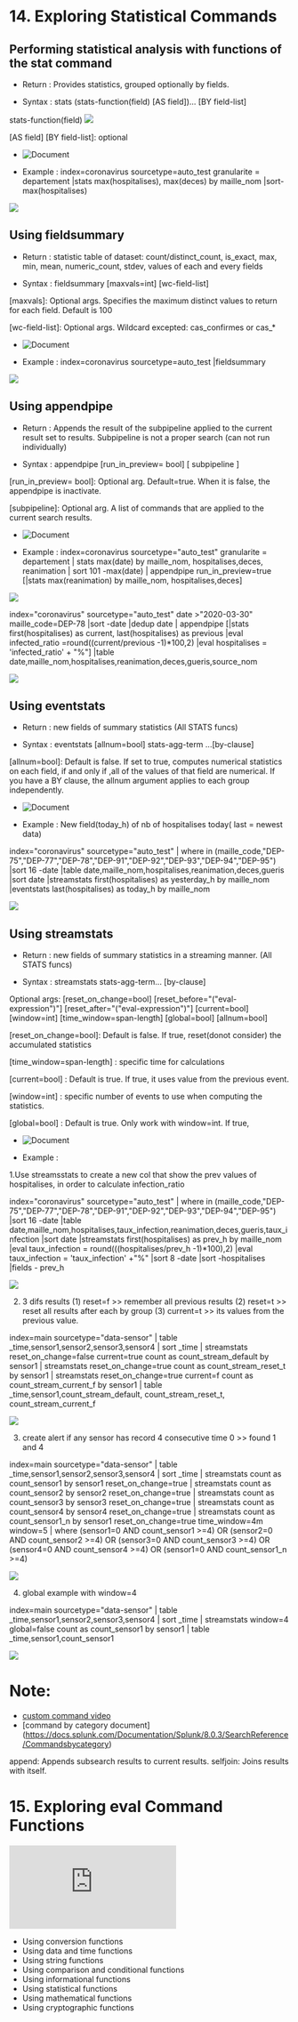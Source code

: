 # 14. Exploring Statistical Commands

## Performing statistical analysis with functions of the stat command
* Return : Provides statistics, grouped optionally by fields.

* Syntax : stats (stats-function(field) [AS field])... [BY field-list]

stats-function(field)
![](image./stats-fun.png)
 
[AS field] [BY field-list]: optional

* ![Document](https://docs.splunk.com/Documentation/Splunk/8.0.3/SearchReference/Stats)

* Example : index=coronavirus sourcetype=auto_test granularite = departement
|stats max(hospitalises), max(deces) by maille_nom
|sort- max(hospitalises)

![](image./stats.png)
## Using fieldsummary
* Return : statistic table of dataset: count/distinct_count, is_exact, max, min, mean, numeric_count, stdev, values of each and every fields 

* Syntax : fieldsummary [maxvals=int] [wc-field-list]

[maxvals]: Optional args. Specifies the maximum distinct values to return for each field. Default is 100

[wc-field-list]: Optional args. Wildcard excepted: cas_confirmes or cas_*

* ![Document](https://docs.splunk.com/Documentation/Splunk/8.0.2/SearchReference/Fieldsummary)

* Example : index=coronavirus sourcetype=auto_test |fieldsummary

![](image./fieldsummary.png)
## Using appendpipe
* Return : Appends the result of the subpipeline applied to the current result set to results. Subpipeline is not a proper search (can not run individually)

* Syntax : appendpipe [run_in_preview= bool] [ subpipeline ]

[run_in_preview= bool]: Optional arg. Default=true. When it is false, the appendpipe is inactivate.

[subpipeline]: Optional arg. A list of commands that are applied to the current search results.

* ![Document](https://docs.splunk.com/Documentation/Splunk/8.0.3/SearchReference/Appendpipe)

* Example : index=coronavirus sourcetype="auto_test"  granularite = departement 
| stats max(date) by maille_nom, hospitalises,deces, reanimation
| sort 101 -max(date)
| appendpipe run_in_preview=true
    [|stats max(reanimation) by maille_nom, hospitalises,deces]

![](image./appendpipe.png)

index="coronavirus" sourcetype="auto_test" date >"2020-03-30" maille_code=DEP-78
|sort -date 
|dedup date 
| appendpipe
    [|stats first(hospitalises) as current, last(hospitalises) as previous
|eval infected_ratio =round((current/previous -1)*100,2)
|eval hospitalises = 'infected_ratio' + "%"]
|table date,maille_nom,hospitalises,reanimation,deces,gueris,source_nom

![](image./appendpipe2.png)
## Using eventstats
* Return :  new fields of summary statistics (All STATS funcs)

* Syntax : eventstats [allnum=bool] stats-agg-term ...[by-clause]

[allnum=bool]: Default is false.  If set to true, computes numerical statistics on each field, if and only if ,all of the values of that field are numerical. If you have a BY clause, the allnum argument applies to each group independently.
 
* ![Document](https://docs.splunk.com/Documentation/Splunk/8.0.2/SearchReference/Eventstats)

* Example : New field(today_h) of nb of hospitalises today( last = newest data)

index="coronavirus" sourcetype="auto_test" 
| where in  (maille_code,"DEP-75","DEP-77","DEP-78","DEP-91","DEP-92","DEP-93","DEP-94","DEP-95")
|sort 16 -date 
|table date,maille_nom,hospitalises,reanimation,deces,gueris
|sort date
|streamstats first(hospitalises) as yesterday_h by maille_nom
|eventstats last(hospitalises) as today_h by maille_nom

![](image./eventstats.png)

## Using streamstats

* Return : new fields of summary statistics in a streaming manner. (All STATS funcs)

* Syntax : streamstats stats-agg-term... [by-clause]

Optional args: [reset_on_change=bool] 
		[reset_before="("eval-expression")"] 
		[reset_after="("eval-expression")"] 
		[current=bool] 
		[window=int] 
		[time_window=span-length] 
		[global=bool] 
		[allnum=bool]

[reset_on_change=bool]: Default is false. If true, reset(donot consider) the accumulated statistics

[time_window=span-length] : specific time for calculations

[current=bool] : Default is true. If true, it uses value from the previous event.

[window=int] : specific number of events to use when computing the statistics.

[global=bool] : Default is true. Only work with window=int. If true,

* ![Document](https://docs.splunk.com/Documentation/Splunk/8.0.2/SearchReference/Streamstats)

* Example : 

1.Use streamsstats to create a new col that show the prev values of hospitalises, in order to calculate infection_ratio

index="coronavirus" sourcetype="auto_test" 
| where in  (maille_code,"DEP-75","DEP-77","DEP-78","DEP-91","DEP-92","DEP-93","DEP-94","DEP-95")
|sort 16 -date 
|table date,maille_nom,hospitalises,taux_infection,reanimation,deces,gueris,taux_infection
|sort date
|streamstats first(hospitalises) as prev_h by maille_nom
|eval taux_infection = round(((hospitalises/prev_h -1)*100),2)
|eval taux_infection = 'taux_infection'  +"%"
|sort 8 -date
|sort -hospitalises
|fields - prev_h

![](image./streamstats1.png)


2. 3 difs results (1) reset=f >> remember all previous results (2) reset=t >> reset all results after each by group (3) current=t >> its values from the previous value.

index=main sourcetype="data-sensor"
| table _time,sensor1,sensor2,sensor3,sensor4
| sort _time
| streamstats  reset_on_change=false current=true  count as count_stream_default by sensor1
| streamstats  reset_on_change=true count as count_stream_reset_t by sensor1
| streamstats  reset_on_change=true current=f count as count_stream_current_f by sensor1
| table _time,sensor1,count_stream_default, count_stream_reset_t, count_stream_current_f


![](image./streamstats2.png)

3. create alert if any sensor has record 4 consecutive time 0 >> found 1 and 4

index=main sourcetype="data-sensor"
| table _time,sensor1,sensor2,sensor3,sensor4
| sort _time
| streamstats count as count_sensor1 by sensor1 reset_on_change=true 
| streamstats count as count_sensor2 by sensor2 reset_on_change=true
| streamstats count as count_sensor3 by sensor3 reset_on_change=true
| streamstats count as count_sensor4 by sensor4 reset_on_change=true 
| streamstats count as count_sensor1_n by sensor1 reset_on_change=true time_window=4m window=5 
| where (sensor1=0 AND count_sensor1 >=4) OR (sensor2=0 AND count_sensor2 >=4)  OR (sensor3=0 AND count_sensor3 >=4)  OR (sensor4=0 AND count_sensor4 >=4) OR (sensor1=0 AND count_sensor1_n >=4)

![](image./streamstats3.png)

4. global example with window=4

index=main sourcetype="data-sensor"
| table _time,sensor1,sensor2,sensor3,sensor4
| sort _time
| streamstats  window=4 global=false  count as count_sensor1 by sensor1
| table _time,sensor1,count_sensor1

![](image./streamstats4.png)

# Note:
* [custom command video](https://www.youtube.com/watch?v=sJRTIyZZtbM)
* [command by category document] (https://docs.splunk.com/Documentation/Splunk/8.0.3/SearchReference/Commandsbycategory)

append: Appends subsearch results to current results.
selfjoin: Joins results with itself.

# 15. Exploring eval Command Functions

![Here](https://github.com/isabelle-le/Splunk-selflearning/blob/master/5.%20Filtering%20and%20format%20result.md)

* Using conversion functions
* Using data and time functions
* Using string functions
* Using comparison and conditional functions 
* Using informational functions
* Using statistical functions
* Using mathematical functions
* Using cryptographic functions
